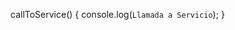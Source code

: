 
callToService() {
    console.log(`Llamada a Servicio`);
  }

 <InputPerformance onSearchClick={this.callToService} 
                          placeholder="Introduce Matricula..." 
                          icono = "fa fa-search"/>